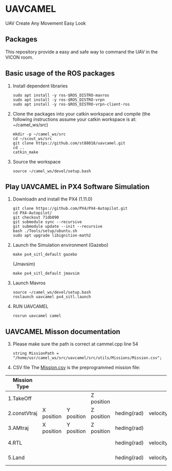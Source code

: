 # UAVCAMEL
UAV Create Any Movement Easy Look

## Packages
This repository provide a easy and safe way to command the UAV in the VICON room.

## Basic usage of the ROS packages

1. Install dependent libraries
    ```
    sudo apt install -y ros-$ROS_DISTRO-mavros
    sudo apt install -y ros-$ROS_DISTRO-vrpn
    sudo apt install -y ros-$ROS_DISTRO-vrpn-client-ros
    ```
2. Clone the packages into your catkin workspace and compile
    (the following instructions assume your catkin workspace is at: ~/camel_ws/src)
    ```
    mkdir -p ~/camel_ws/src
    cd ~/scout_ws/src
    git clone https://github.com/st88018/uavcamel.git  
    cd ..
    catkin_make
    ```
3. Source the workspace
   ```
   source ~/camel_ws/devel/setup.bash
   ```
## Play UAVCAMEL in PX4 Software Simulation
1. Downloadn and install the PX4 (1.11.0)
   ```
   git clone https://github.com/PX4/PX4-Autopilot.git
   cd PX4-Autopilot/
   git checkout 71db090
   git submodule sync --recursive
   git submodule update --init --recursive
   bash ./Tools/setup/ubuntu.sh
   sudo apt upgrade libignition-math2
   ```
2. Launch the Simulation environment
    (Gazebo)
    ```
    make px4_sitl_default gazebo
    ```
    (Jmavsim)
    ```
    make px4_sitl_default jmavsim
    ```
2. Launch Mavros
    ```
    source ~/camel_ws/devel/setup.bash
    roslaunch uavcamel px4_sitl.launch
    ```
2. RUN UAVCAMEL
    ```
    rosrun uavcamel camel
    ```
## UAVCAMEL Misson documentation

3. Please make sure the path is correct at cammel.cpp line 54
    ```
    string MissionPath = "/home/usr/camel_ws/src/uavcamel/src/utils/Missions/Mission.csv";
    ```
2. CSV file
    The [Mission.csv](src/utils/Missions/Mission.csv) is the preprogrammed mission file:

|  Mission Type |               |               |               |               |               |               |               |
| ------------- | ------------- | ------------- | ------------- | ------------- | ------------- | ------------- | ------------- |
| 1.TakeOff     |               |               |   Z position  |               |               |               |  wait time(s) |
| 2.constVtraj  |   X position  |   Y position  |   Z position  |  heding(rad)  |   velocity    |  angular vel  |  wait time(s) |
| 3.AMtraj      |   X position  |   Y position  |   Z position  |  heding(rad)  |               |               |               |
| 4.RTL         |               |               |               |  heding(rad)  |   velocity    |  angular vel  |  wait time(s) |
| 5.Land        |               |               |               |  heding(rad)  |   velocity    |  angular vel  |               |